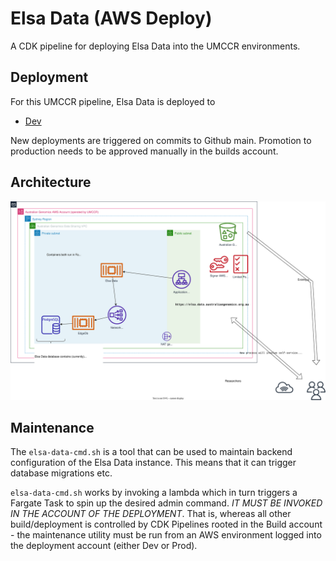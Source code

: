 # Elsa Data (AWS Deploy)

A CDK pipeline for deploying Elsa Data into the UMCCR environments.

## Deployment

For this UMCCR pipeline, Elsa Data is deployed to

- [Dev](https://elsa.dev.umccr.org)

New deployments are triggered on commits to Github main. Promotion to production needs to
be approved manually in the builds account.

## Architecture

![architecture](./docs/ElsaData.drawio.svg)

## Maintenance

The `elsa-data-cmd.sh` is a tool that can be used to maintain backend configuration of the Elsa Data
instance. This means that it can trigger database migrations etc.

`elsa-data-cmd.sh` works by invoking a lambda which in turn triggers a Fargate Task to spin up
the desired admin command. _IT MUST BE INVOKED IN THE ACCOUNT OF THE DEPLOYMENT_. That is,
whereas all other build/deployment is controlled by CDK Pipelines rooted in the Build
account - the maintenance utility must be run from an AWS environment logged into the deployment
account (either Dev or Prod).
